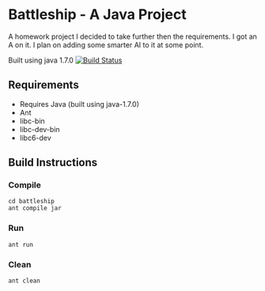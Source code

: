 # Battleship - A Java Project
A homework project I decided to take further then the requirements. I got an A on it. I plan on adding some smarter AI to it at some point.

Built using java 1.7.0
[![Build Status](https://travis-ci.org/madisodr/battleship.svg?branch=master)](https://travis-ci.org/madisodr/battleship)

## Requirements
  - Requires Java (built using java-1.7.0)
  - Ant
  - libc-bin 
  - libc-dev-bin 
  - libc6-dev
  
## Build Instructions
### Compile
```
cd battleship
ant compile jar
```
### Run
``` ant run ```

### Clean
``` ant clean ```
